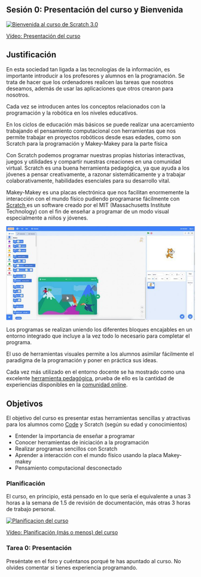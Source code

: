 ## Sesión 0: Presentación del curso y Bienvenida

[![Bienvenida al curso de Scratch 3.0](https://img.youtube.com/vi/PeQsRkHcUOM/0.jpg)](https://youtu.be/PeQsRkHcUOM)

[Vídeo: Presentación del curso](https://youtu.be/PeQsRkHcUOM)

## Justificación

En esta sociedad tan ligada a las tecnologías de la información, es importante introducir a los profesores y alumnos en la programación. Se trata de hacer que los ordenadores realicen las tareas que nosotros deseamos, además de usar las aplicaciones que otros crearon para nosotros.

Cada vez se introducen antes los conceptos relacionados con la programación y la robótica en los niveles educativos.

En los ciclos de educación más básicos se puede realizar una acercamiento trabajando el pensamiento computacional con  herramientas que nos permite trabajar en proyectos robóticos desde esas edades, como son Scratch para la programación y Makey-Makey para la parte física

Con Scratch podemos programar nuestras propias historias interactivas, juegos y utilidades y compartir nuestras creaciones en una comunidad virtual. Scratch es una buena herramienta pedagógica, ya que ayuda a los jóvenes a pensar creativamente, a razonar sistemáticamente y a trabajar colaborativamente, habilidades esenciales para su desarrollo vital.

Makey-Makey es una placas electrónica que nos facilitan enormemente la interacción con el mundo físico pudiendo programarse fácilmente con [Scratch ](https://scratch.mit.edu/) es un software creado por el MIT (Massachusetts Institute Technology) con el fin de enseñar a programar de un modo visual especialmente a niños y jóvenes.

![Scratch 3.0](./images/scratch-3.0-696x346.jpg)

Los programas se realizan uniendo los diferentes bloques encajables en un entorno integrado que incluye a la vez todo lo necesario para completar el programa.

El uso de herramientas visuales permite a los alumnos asimilar fácilmente el paradigma de la programación y poner en práctica sus ideas.

Cada vez más utilizado en el entorno docente se ha mostrado como una excelente [herramienta pedagógica](./contexto.md), prueba de ello es la cantidad de experiencias disponibles en la [comunidad online](https://scratch.mit.edu/explore/projects/all).

## Objetivos  

El objetivo del curso es presentar estas herramientas sencillas y atractivas para los alumnos como [Code](http://Code.org) y Scratch  (según su edad y conocimientos)

* Entender la importancia de enseñar a programar
* Conocer herramientas de iniciación a la programación
* Realizar programas sencillos con Scratch
* Aprender a interacción con el mundo físico usando la placa Makey-makey
* Pensamiento computacional desconectado

### Planificación

El curso, en principio, está pensado en lo que sería el equivalente a unas 3 horas a la semana de 1.5 de revisión de documentación, más otras 3 horas de trabajo personal.

[![Planificacion del curso](https://img.youtube.com/vi/Mwzw9LCAkWA/0.jpg)](https://youtu.be/Mwzw9LCAkWA)

[Vídeo: Planificación (más o menos) del curso](https://youtu.be/Mwzw9LCAkWA)

### Tarea 0: Presentación

Preséntate en el foro y cuéntanos porqué te has apuntado al curso. No olvides comentar si tienes experiencia programando.